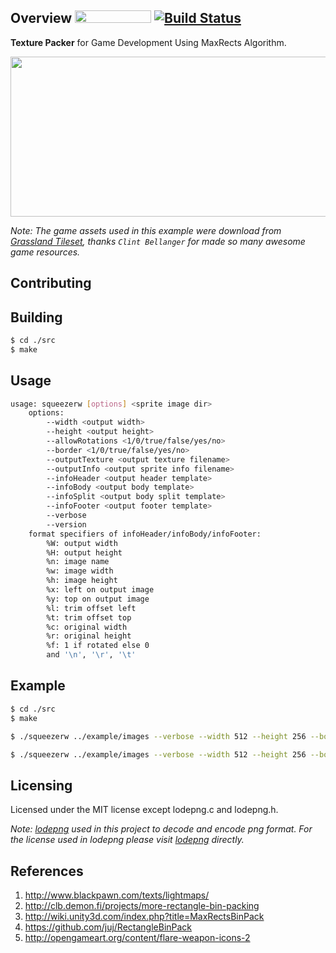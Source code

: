 Overview <img src="https://img.shields.io/github/license/mashape/apistatus.svg?maxAge=2592000" width="122" height="20"/> [![Build Status](https://travis-ci.org/huxingyi/squeezer.svg?branch=master)](https://travis-ci.org/huxingyi/squeezer)
------------
**Texture Packer** for Game Development Using MaxRects Algorithm.  

<img src="https://raw.githubusercontent.com/huxingyi/squeezer/master/example/squeezer.png" width="512" height="256"/>  

*Note: The game assets used in this example were download from [Grassland Tileset](http://opengameart.org/content/grassland-tileset), thanks `Clint Bellanger` for made so many awesome game resources.*  

Contributing
--------------


Building
---------------
```sh
$ cd ./src
$ make
```

Usage
--------------
```sh
usage: squeezerw [options] <sprite image dir>
    options:
        --width <output width>
        --height <output height>
        --allowRotations <1/0/true/false/yes/no>
        --border <1/0/true/false/yes/no>
        --outputTexture <output texture filename>
        --outputInfo <output sprite info filename>
        --infoHeader <output header template>
        --infoBody <output body template>
        --infoSplit <output body split template>
        --infoFooter <output footer template>
        --verbose
        --version
    format specifiers of infoHeader/infoBody/infoFooter:
        %W: output width
        %H: output height
        %n: image name
        %w: image width
        %h: image height
        %x: left on output image
        %y: top on output image
        %l: trim offset left
        %t: trim offset top
        %c: original width
        %r: original height
        %f: 1 if rotated else 0
        and '\n', '\r', '\t'
```

Example
------------
```sh
$ cd ./src
$ make

$ ./squeezerw ../example/images --verbose --width 512 --height 256 --border 1 --outputTexture ../example/squeezer.png --outputInfo ../example/squeezer.xml

$ ./squeezerw ../example/images --verbose --width 512 --height 256 --border 1 --outputTexture ../example/squeezer.png --outputInfo ../example/squeezer.json --infoHeader "{\"textureWidth\":\"%W\", \"textureHeight\":\"%H\", \"items\":[\n" --infoFooter "]}" --infoBody "{\"name\":\"%n\", \"width\":\"%w\", \"height\":\"%h\", \"left\":\"%x\", \"top\":\"%y\", \"rotated\":\"%f\", \"trimOffsetLeft\":\"%l\", \"trimOffsetTop\":\"%t\", \"originWidth\":\"%c\", \"originHeight\":\"%r\"}" --infoSplit "\n,"
```

Licensing
-----------------
Licensed under the MIT license except lodepng.c and lodepng.h.  

*Note: [lodepng](https://github.com/lvandeve/lodepng) used in this project to decode and encode png format. For the license used in lodepng please visit [lodepng](https://github.com/lvandeve/lodepng) directly.*

References
------------
1. http://www.blackpawn.com/texts/lightmaps/  
2. http://clb.demon.fi/projects/more-rectangle-bin-packing  
3. http://wiki.unity3d.com/index.php?title=MaxRectsBinPack  
4. https://github.com/juj/RectangleBinPack  
5. http://opengameart.org/content/flare-weapon-icons-2  
